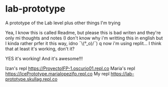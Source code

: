 # lab-prototype
A prototype of the Lab level plus other things I'm trying

Yea, I know this is called Readme, but please this is bad writen and they're only mi thoughts and notes (I don't know why i'm writting this in english but I kinda rather prfer it this way, idno ¯\\(°_o)/¯)
q
now i'm using replit... I think that at least it's working, don't it?

YES it's working! And it's awesome!!!

Izan's repl https://ProyectoIFP-1.oscurio01.repl.co
Maria's repl https://IcePrototype.marialopezifp.repl.co
My repl https://lab-prototype.skullag.repl.co